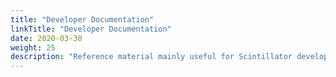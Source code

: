 ```yaml
---
title: "Developer Documentation"
linkTitle: "Developer Documentation"
date: 2020-03-30
weight: 25
description: "Reference material mainly useful for Scintillator developers"
---
```

